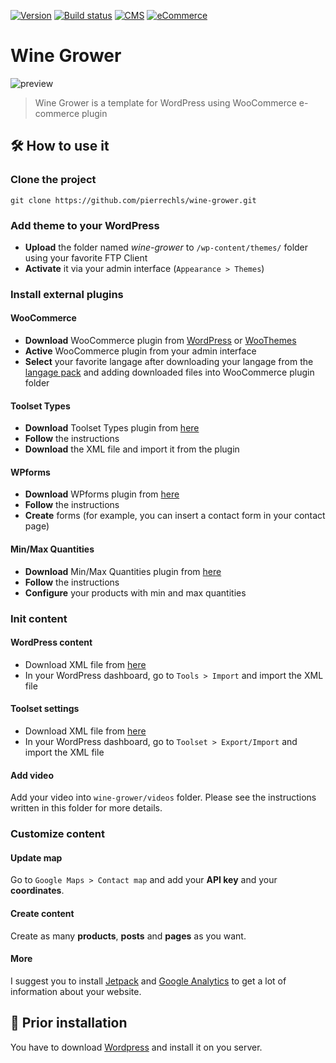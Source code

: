 [![Version](https://img.shields.io/badge/version-2.0-green.svg?style=flat-square)](https://img.shields.io/badge/version-2.2-greene.svg?style=flat-square) [![Build status](https://img.shields.io/badge/build-passing-green.svg?style=flat-square)](https://img.shields.io/badge/build-passing-green.svg?style=flat-square) [![CMS](https://img.shields.io/badge/CMS-WordPress-lightgrey.svg?style=flat-square)](https://img.shields.io/badge/CMS-WordPress-lightgrey.svg) [![eCommerce](https://img.shields.io/badge/E%20Commerce%20solution-WooCommerce-lightgrey.svg?style=flat-square)](https://img.shields.io/badge/E%20Commerce%20solution-WooCommerce-lightgrey.svg?style=flat-square)

# Wine Grower

![preview](https://raw.githubusercontent.com/PierreChls/wine-grower-template/master/wine-grower/images/preview.png)

> Wine Grower is a template for WordPress using WooCommerce e-commerce plugin

## 🛠 How to use it

### Clone the project

    git clone https://github.com/pierrechls/wine-grower.git
    
### Add theme to your WordPress

- **Upload** the folder named *wine-grower* to `/wp-content/themes/` folder using your favorite FTP Client
- **Activate** it via your admin interface (`Appearance > Themes`)

### Install external plugins

#### WooCommerce

- **Download** WooCommerce plugin from [WordPress](https://fr.wordpress.org/plugins/woocommerce/) or [WooThemes](https://www.woothemes.com/woocommerce/)
- **Active** WooCommerce plugin from your admin interface
- **Select** your favorite langage after downloading your langage from the [langage pack](https://translate.wordpress.org/projects/wp-plugins/woocommerce/language-packs) and adding downloaded files into WooCommerce plugin folder
    
 
#### Toolset Types

- **Download** Toolset Types plugin from [here](https://github.com/pierrechls/wp-types)
- **Follow** the instructions
- **Download** the XML file and import it from the plugin

#### WPforms

- **Download** WPforms plugin from [here](https://github.com/pierrechls/wp-forms)
- **Follow** the instructions
- **Create** forms (for example, you can insert a contact form in your contact page)

#### Min/Max Quantities

- **Download** Min/Max Quantities plugin from [here](https://github.com/pierrechls/wc-min-max-quantities)
- **Follow** the instructions
- **Configure** your products with min and max quantities
 
### Init content

#### WordPress content

- Download XML file from [here](https://rawgit.com/pierrechls/wine-grower/data/wordpress/winegrower.wordpress.xml)
- In your WordPress dashboard, go to `Tools > Import` and import the XML file

#### Toolset settings

- Download XML file from [here](https://rawgit.com/pierrechls/wine-grower/data/toolset/settings.xml)
- In your WordPress dashboard, go to `Toolset > Export/Import` and import the XML file

#### Add video

Add your video into `wine-grower/videos` folder. Please see the instructions written in this folder for more details.

### Customize content

#### Update map

Go to `Google Maps > Contact map` and add your **API key** and your **coordinates**. 

#### Create content

Create as many **products**, **posts** and **pages** as you want.

#### More

I suggest you to install [Jetpack](https://fr.wordpress.org/plugins/jetpack/) and [Google Analytics](https://fr.wordpress.org/plugins/google-analytics-dashboard-for-wp/) to get a lot of information about your website.

## 📕 Prior installation

You have to download [Wordpress](https://wordpress.org/download/) and install it on you server.
